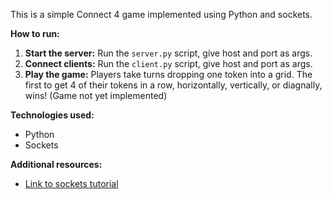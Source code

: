 This is a simple Connect 4 game implemented using Python and sockets.

**How to run:**
1. **Start the server:** Run the `server.py` script, give host and port as args.
2. **Connect clients:** Run the `client.py` script, give host and port as args.
3. **Play the game:** Players take turns dropping one token into a grid. The first to get 4 of their tokens in a row, horizontally, vertically, or diagnally, wins! (Game not yet implemented)

**Technologies used:**
* Python
* Sockets

**Additional resources:**
* [Link to sockets tutorial](https://docs.python.org/3/howto/sockets.html)
